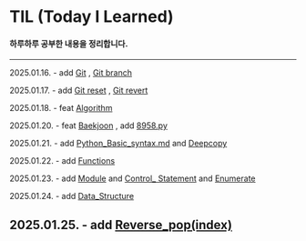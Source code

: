 # TIL (Today I Learned)

#### 하루하루 공부한 내용을 정리합니다.
---
2025.01.16. - add [Git](/TIL/Git/Git.md) , [Git branch](/TIL/Git/GitBranch.md)

2025.01.17. - add [Git reset](/TIL/Git/GitReset.md) , [Git revert](/TIL/Git/GitRevert.md)

2025.01.18. - feat [Algorithm](/Algorithm/)

2025.01.20. - feat [Baekjoon](/Algorithm/Baekjoon/) , add [8958.py](/Algorithm/Baekjoon/Python/8958.py)

2025.01.21. - add [Python_Basic_syntax.md](/TIL/Python/Python_Basic_syntax.md) and [Deepcopy](/TIL/Python/Deepcopy.md)

2025.01.22. - add [Functions](/TIL/Python/Functions.md)

2025.01.23. - add [Module](/TIL/Python/Module.md) and [Control_ Statement](/TIL/Python/Control_Statement.md)
and [Enumerate](/TIL/Python/Enumerate.md)

2025.01.24. - add [Data_Structure](/TIL/Python/Data_Structure.md)

2025.01.25. - add [Reverse_pop(index)](/TIL/Python/Reverse_pop(index).md)
---